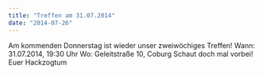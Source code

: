 ```yaml
---
title: "Treffen am 31.07.2014"
date: "2014-07-26"
---
```


Am kommenden Donnerstag ist wieder unser zweiwöchiges Treffen! Wann: 31.07.2014, 19:30 Uhr Wo: Geleitstraße 10, Coburg Schaut doch mal vorbei! Euer Hackzogtum
